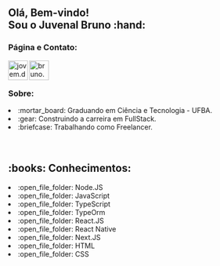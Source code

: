 <h2>Olá, Bem-vindo!<br/>Sou o Juvenal Bruno :hand:</h2>

<h3>Página e Contato:</h3>
<a href="https://www.instagram.com/jovem.developer">
  <img 
       align="left" 
       alt="jovem.developer" 
       width="40px" 
       src="https://images.vexels.com/media/users/3/137198/isolated/preview/07f0d7b69ef071571e4ada2f4d6a053a---cone-do-instagram-colorido-by-vexels.png"/>
</a>
<a href="mailto:bruno.andrade178@hotmail.com">
  <img
       align="left"
       alt="bruno.andrade178@hotmail.com"
       width="40px"
       src="https://upload.wikimedia.org/wikipedia/commons/8/81/Email_new.svg"
  />    
</a>

<br/>
<br/>

<h3>Sobre: </h3>
<li>:mortar_board: Graduando em Ciência e Tecnologia - UFBA.</li>
<li>:gear: Construindo a carreira em FullStack.</li>
<li>:briefcase: Trabalhando como Freelancer.</li>

<br/>
<br/>

<h2>:books: Conhecimentos:</h2>

<li>:open_file_folder: Node.JS</li>
<li>:open_file_folder: JavaScript</li>
<li>:open_file_folder: TypeScript</li>
<li>:open_file_folder: TypeOrm</li>
<li>:open_file_folder: React.JS</li>
<li>:open_file_folder: React Native</li>
<li>:open_file_folder: Next.JS</li>
<li>:open_file_folder: HTML</li>
<li>:open_file_folder: CSS</li>

<br/>


<!-- ![Juvenal Bruno's github stats](https://github-readme-stats.vercel.app/api?username=juvenalbruno&show_icons=true&theme=radical) --!>
